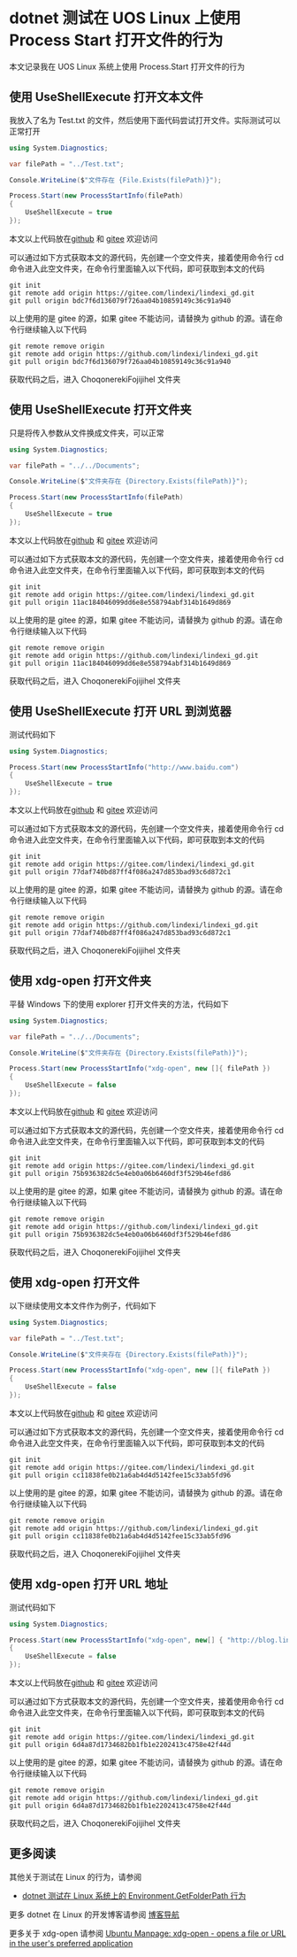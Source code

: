 # dotnet 测试在 UOS Linux 上使用 Process Start 打开文件的行为

本文记录我在 UOS Linux 系统上使用 Process.Start 打开文件的行为

<!--more-->
<!-- 发布 -->
<!-- 博客 -->

## 使用 UseShellExecute 打开文本文件

我放入了名为 Test.txt 的文件，然后使用下面代码尝试打开文件。实际测试可以正常打开

```csharp
using System.Diagnostics;

var filePath = "../Test.txt";

Console.WriteLine($"文件存在 {File.Exists(filePath)}");

Process.Start(new ProcessStartInfo(filePath)
{
    UseShellExecute = true
});
```

本文以上代码放在[github](https://github.com/lindexi/lindexi_gd/tree/bdc7f6d136079f726aa04b10859149c36c91a940/ChoqonerekiFojijihel) 和 [gitee](https://gitee.com/lindexi/lindexi_gd/tree/bdc7f6d136079f726aa04b10859149c36c91a940/ChoqonerekiFojijihel) 欢迎访问

可以通过如下方式获取本文的源代码，先创建一个空文件夹，接着使用命令行 cd 命令进入此空文件夹，在命令行里面输入以下代码，即可获取到本文的代码

```
git init
git remote add origin https://gitee.com/lindexi/lindexi_gd.git
git pull origin bdc7f6d136079f726aa04b10859149c36c91a940
```

以上使用的是 gitee 的源，如果 gitee 不能访问，请替换为 github 的源。请在命令行继续输入以下代码

```
git remote remove origin
git remote add origin https://github.com/lindexi/lindexi_gd.git
git pull origin bdc7f6d136079f726aa04b10859149c36c91a940
```

获取代码之后，进入 ChoqonerekiFojijihel 文件夹

## 使用 UseShellExecute 打开文件夹

只是将传入参数从文件换成文件夹，可以正常

```csharp
using System.Diagnostics;

var filePath = "../../Documents";

Console.WriteLine($"文件夹存在 {Directory.Exists(filePath)}");

Process.Start(new ProcessStartInfo(filePath)
{
    UseShellExecute = true
});
```

本文以上代码放在[github](https://github.com/lindexi/lindexi_gd/tree/11ac184046099dd6e8e558794abf314b1649d869/ChoqonerekiFojijihel) 和 [gitee](https://gitee.com/lindexi/lindexi_gd/tree/11ac184046099dd6e8e558794abf314b1649d869/ChoqonerekiFojijihel) 欢迎访问

可以通过如下方式获取本文的源代码，先创建一个空文件夹，接着使用命令行 cd 命令进入此空文件夹，在命令行里面输入以下代码，即可获取到本文的代码

```
git init
git remote add origin https://gitee.com/lindexi/lindexi_gd.git
git pull origin 11ac184046099dd6e8e558794abf314b1649d869
```

以上使用的是 gitee 的源，如果 gitee 不能访问，请替换为 github 的源。请在命令行继续输入以下代码

```
git remote remove origin
git remote add origin https://github.com/lindexi/lindexi_gd.git
git pull origin 11ac184046099dd6e8e558794abf314b1649d869
```

获取代码之后，进入 ChoqonerekiFojijihel 文件夹

## 使用 UseShellExecute 打开 URL 到浏览器

测试代码如下

```csharp
using System.Diagnostics;

Process.Start(new ProcessStartInfo("http://www.baidu.com")
{
    UseShellExecute = true
});
```

本文以上代码放在[github](https://github.com/lindexi/lindexi_gd/tree/77daf740bd87ff4f086a247d853bad93c6d872c1/ChoqonerekiFojijihel) 和 [gitee](https://gitee.com/lindexi/lindexi_gd/tree/77daf740bd87ff4f086a247d853bad93c6d872c1/ChoqonerekiFojijihel) 欢迎访问

可以通过如下方式获取本文的源代码，先创建一个空文件夹，接着使用命令行 cd 命令进入此空文件夹，在命令行里面输入以下代码，即可获取到本文的代码

```
git init
git remote add origin https://gitee.com/lindexi/lindexi_gd.git
git pull origin 77daf740bd87ff4f086a247d853bad93c6d872c1
```

以上使用的是 gitee 的源，如果 gitee 不能访问，请替换为 github 的源。请在命令行继续输入以下代码

```
git remote remove origin
git remote add origin https://github.com/lindexi/lindexi_gd.git
git pull origin 77daf740bd87ff4f086a247d853bad93c6d872c1
```

获取代码之后，进入 ChoqonerekiFojijihel 文件夹

## 使用 xdg-open 打开文件夹

平替 Windows 下的使用 explorer 打开文件夹的方法，代码如下

```csharp
using System.Diagnostics;

var filePath = "../../Documents";

Console.WriteLine($"文件夹存在 {Directory.Exists(filePath)}");

Process.Start(new ProcessStartInfo("xdg-open", new []{ filePath })
{
    UseShellExecute = false
});
```

本文以上代码放在[github](https://github.com/lindexi/lindexi_gd/tree/75b936382dc5e4eb0a06b6460df3f529b46efd86/ChoqonerekiFojijihel) 和 [gitee](https://gitee.com/lindexi/lindexi_gd/tree/75b936382dc5e4eb0a06b6460df3f529b46efd86/ChoqonerekiFojijihel) 欢迎访问

可以通过如下方式获取本文的源代码，先创建一个空文件夹，接着使用命令行 cd 命令进入此空文件夹，在命令行里面输入以下代码，即可获取到本文的代码

```
git init
git remote add origin https://gitee.com/lindexi/lindexi_gd.git
git pull origin 75b936382dc5e4eb0a06b6460df3f529b46efd86
```

以上使用的是 gitee 的源，如果 gitee 不能访问，请替换为 github 的源。请在命令行继续输入以下代码

```
git remote remove origin
git remote add origin https://github.com/lindexi/lindexi_gd.git
git pull origin 75b936382dc5e4eb0a06b6460df3f529b46efd86
```

获取代码之后，进入 ChoqonerekiFojijihel 文件夹

## 使用 xdg-open 打开文件

以下继续使用文本文件作为例子，代码如下

```csharp
using System.Diagnostics;

var filePath = "../Test.txt";

Console.WriteLine($"文件夹存在 {Directory.Exists(filePath)}");

Process.Start(new ProcessStartInfo("xdg-open", new []{ filePath })
{
    UseShellExecute = false
});
```

本文以上代码放在[github](https://github.com/lindexi/lindexi_gd/tree/cc11838fe0b21a6ab4d4d5142fee15c33ab5fd96/ChoqonerekiFojijihel) 和 [gitee](https://gitee.com/lindexi/lindexi_gd/tree/cc11838fe0b21a6ab4d4d5142fee15c33ab5fd96/ChoqonerekiFojijihel) 欢迎访问

可以通过如下方式获取本文的源代码，先创建一个空文件夹，接着使用命令行 cd 命令进入此空文件夹，在命令行里面输入以下代码，即可获取到本文的代码

```
git init
git remote add origin https://gitee.com/lindexi/lindexi_gd.git
git pull origin cc11838fe0b21a6ab4d4d5142fee15c33ab5fd96
```

以上使用的是 gitee 的源，如果 gitee 不能访问，请替换为 github 的源。请在命令行继续输入以下代码

```
git remote remove origin
git remote add origin https://github.com/lindexi/lindexi_gd.git
git pull origin cc11838fe0b21a6ab4d4d5142fee15c33ab5fd96
```

获取代码之后，进入 ChoqonerekiFojijihel 文件夹

## 使用 xdg-open 打开 URL 地址

测试代码如下

```csharp
using System.Diagnostics;

Process.Start(new ProcessStartInfo("xdg-open", new[] { "http://blog.lindexi.com" })
{
    UseShellExecute = false
});
```

本文以上代码放在[github](https://github.com/lindexi/lindexi_gd/tree/6d4a87d1734682bb1fb1e2202413c4758e42f44d/ChoqonerekiFojijihel) 和 [gitee](https://gitee.com/lindexi/lindexi_gd/tree/6d4a87d1734682bb1fb1e2202413c4758e42f44d/ChoqonerekiFojijihel) 欢迎访问

可以通过如下方式获取本文的源代码，先创建一个空文件夹，接着使用命令行 cd 命令进入此空文件夹，在命令行里面输入以下代码，即可获取到本文的代码

```
git init
git remote add origin https://gitee.com/lindexi/lindexi_gd.git
git pull origin 6d4a87d1734682bb1fb1e2202413c4758e42f44d
```

以上使用的是 gitee 的源，如果 gitee 不能访问，请替换为 github 的源。请在命令行继续输入以下代码

```
git remote remove origin
git remote add origin https://github.com/lindexi/lindexi_gd.git
git pull origin 6d4a87d1734682bb1fb1e2202413c4758e42f44d
```

获取代码之后，进入 ChoqonerekiFojijihel 文件夹

## 更多阅读

其他关于测试在 Linux 的行为，请参阅

- [dotnet 测试在 Linux 系统上的 Environment.GetFolderPath 行为](https://blog.lindexi.com/post/dotnet-%E6%B5%8B%E8%AF%95%E5%9C%A8-Linux-%E7%B3%BB%E7%BB%9F%E4%B8%8A%E7%9A%84-Environment.GetFolderPath-%E8%A1%8C%E4%B8%BA.html )

更多 dotnet 在 Linux 的开发博客请参阅 [博客导航](https://blog.lindexi.com/post/%E5%8D%9A%E5%AE%A2%E5%AF%BC%E8%88%AA.html )

更多关于 xdg-open 请参阅 [Ubuntu Manpage: xdg-open - opens a file or URL in the user's preferred application](https://manpages.ubuntu.com/manpages/focal/en/man1/xdg-open.1.html )